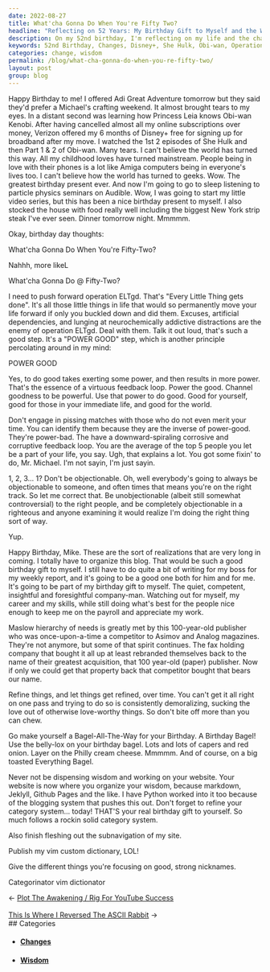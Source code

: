 ```yaml
---
date: 2022-08-27
title: What'cha Gonna Do When You're Fifty Two?
headline: "Reflecting on 52 Years: My Birthday Gift to Myself and the World"
description: On my 52nd birthday, I'm reflecting on my life and the changes that have occurred. I was pleasantly surprised to receive 6 months of free Disney+ from Verizon, and I watched She Hulk and Obi-wan, which brought tears to my eyes. I'm pushing forward with Operation ELTgd and the principle of 'Power Good', to help myself, those in my life, and the world. As a birthday gift to myself, I'm making a Bagel-All-The-Way.
keywords: 52nd Birthday, Changes, Disney+, She Hulk, Obi-wan, Operation ELTgd, Power Good, Bagel-All-The-Way, Belly-Lox, Capers, Red Onion, Philly Cream Cheese, Everything Bagel, Website, Wisdom, Category System, Subnavigation, Vim Custom Dictionary
categories: change, wisdom
permalink: /blog/what-cha-gonna-do-when-you-re-fifty-two/
layout: post
group: blog
---
```



Happy Birthday to me! I offered Adi Great Adventure tomorrow but they said
they'd prefer a Michael's crafting weekend. It almost brought tears to my eyes.
In a distant second was learning how Princess Leia knows Obi-wan Kenobi. After
having cancelled almost all my online subscriptions over money, Verizon offered
my 6 months of Disney+ free for signing up for broadband after my move. I
watched the 1st 2 episodes of She Hulk and then Part 1 & 2 of Obi-wan. Many
tears. I can't believe the world has turned this way. All my childhood loves
have turned mainstream. People being in love with their phones is a lot like
Amiga computers being in everyone's lives too. I can't believe how the world
has turned to geeks. Wow. The greatest birthday present ever. And now I'm going
to go to sleep listening to particle physics seminars on Audible. Wow, I was
going to start my little video series, but this has been a nice birthday
present to myself. I also stocked the house with food really well including the
biggest New York strip steak I've ever seen. Dinner tomorrow night. Mmmmm.

Okay, birthday day thoughts:

What'cha Gonna Do When You're Fifty-Two?

Nahhh, more likeL

What'cha Gonna Do @ Fifty-Two?

I need to push forward operation ELTgd. That's "Every Little Thing gets done".
It's all those little things in life that would so permanently move your life
forward if only you buckled down and did them. Excuses, artificial
dependencies, and lunging at neurochemically addictive distractions are the
enemy of operation ELTgd. Deal with them. Talk it out loud, that's such a good
step. It's a "POWER GOOD" step, which is another principle percolating around
in my mind:

POWER GOOD

Yes, to do good takes exerting some power, and then results in more power.
That's the essence of a virtuous feedback loop. Power the good. Channel
goodness to be powerful. Use that power to do good. Good for yourself, good for
those in your immediate life, and good for the world.

Don't engage in pissing matches with those who do not even merit your time. You
can identify them because they are the inverse of power-good. They're
power-bad. The have a downward-spiraling corrosive and corruptive feedback
loop. You are the average of the top 5 people you let be a part of your life,
you say. Ugh, that explains a lot. You got some fixin' to do, Mr. Michael. I'm
not sayin, I'm just sayin.

1, 2, 3... 1? Don't be objectionable. Oh, well everybody's going to always be
objectionable to someone, and often times that means you're on the right track.
So let me correct that. Be unobjectionable (albeit still somewhat
controversial) to the right people, and be completely objectionable in a
righteous and anyone examining it would realize I'm doing the right thing sort
of way.

Yup.

Happy Birthday, Mike. These are the sort of realizations that are very long in
coming. I totally have to organize this blog. That would be such a good
birthday gift to myself. I still have to do quite a bit of writing for my boss
for my weekly report, and it's going to be a good one both for him and for me.
It's going to be part of my birthday gift to myself. The quiet, competent,
insightful and foresightful company-man. Watching out for myself, my career and
my skills, while still doing what's best for the people nice enough to keep me
on the payroll and appreciate my work.

Maslow hierarchy of needs is greatly met by this 100-year-old publisher who was
once-upon-a-time a competitor to Asimov and Analog magazines. They're not
anymore, but some of that spirit continues. The fax holding company that bought
it all up at least rebranded themselves back to the name of their greatest
acquisition, that 100 year-old (paper) publisher. Now if only we could get that
property back that competitor bought that bears our name.

Refine things, and let things get refined, over time. You can't get it all
right on one pass and trying to do so is consistently demoralizing, sucking the
love out of otherwise love-worthy things. So don't bite off more than you can
chew.

Go make yourself a Bagel-All-The-Way for your Birthday. A Birthday Bagel! Use
the belly-lox on your birthday bagel. Lots and lots of capers and red onion.
Layer on the Philly cream cheese. Mmmmm. And of course, on a big toasted
Everything Bagel.

Never not be dispensing wisdom and working on your website. Your website is now
where you organize your wisdom, because markdown, Jeklyll, Github Pages and the
like. I have Python worked into it too because of the blogging system that
pushes this out. Don't forget to refine your category system... today! THAT'S
your real birthday gift to yourself. So much follows a rockin solid category
system.

Also finish fleshing out the subnavigation of my site.

Publish my vim custom dictionary, LOL!

Give the different things you're focusing on good, strong nicknames.

Categorinator
vim dictionator


<div class="arrow-links"><div class="post-nav-prev"><span class="arrow">&larr;&nbsp;</span><a href="/blog/plot-the-awakening-rig-for-youtube-success/">Plot The Awakening / Rig For YouTube Success</a></div> &nbsp; <div class="post-nav-next"><a href="/blog/this-is-where-i-reversed-the-ascii-rabbit/">This Is Where I Reversed The ASCII Rabbit</a><span class="arrow">&nbsp;&rarr;</span></div></div>
## Categories

<ul>
<li><h4><a href='/change/'>Changes</a></h4></li>
<li><h4><a href='/wisdom/'>Wisdom</a></h4></li></ul>